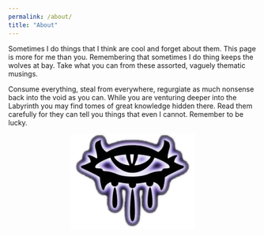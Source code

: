```yaml
---
permalink: /about/
title: "About"
---
```


Sometimes I do things that I think are cool and forget about them. This page is more for me than you. Remembering that sometimes I do thing keeps the wolves at bay. Take what you can from these assorted, vaguely thematic musings. 

Consume everything, steal from everywhere, regurgiate as much nonsense back into the void as you can. While you are venturing deeper into the Labyrinth you may find tomes of great knowledge hidden there. Read them carefully for they can tell you things that even I cannot. Remember to be lucky.

<p align="center">
  <img src="/assets/images/NWN_logo.png" />
</p>
